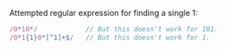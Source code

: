 Attempted regular expression for finding a single 1:

```javascript
/0*10*/            // But this doesn't work for 101.
/0*1{1}0*[^1]+$/   // But this doesn't work for 1.
```
